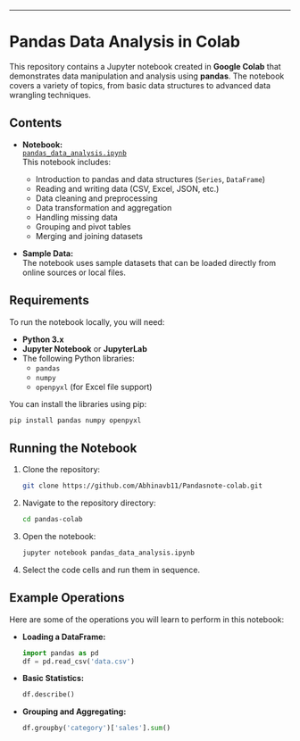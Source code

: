 

---

# Pandas Data Analysis in Colab

This repository contains a Jupyter notebook created in **Google Colab** that demonstrates data manipulation and analysis using **pandas**. The notebook covers a variety of topics, from basic data structures to advanced data wrangling techniques.

## Contents

- **Notebook:**  
  [`pandas_data_analysis.ipynb`](./pandas_data_analysis.ipynb)  
  This notebook includes:
  - Introduction to pandas and data structures (`Series`, `DataFrame`)
  - Reading and writing data (CSV, Excel, JSON, etc.)
  - Data cleaning and preprocessing
  - Data transformation and aggregation
  - Handling missing data
  - Grouping and pivot tables
  - Merging and joining datasets

- **Sample Data:**  
  The notebook uses sample datasets that can be loaded directly from online sources or local files.

## Requirements

To run the notebook locally, you will need:

- **Python 3.x**
- **Jupyter Notebook** or **JupyterLab**
- The following Python libraries:
  - `pandas`
  - `numpy`
  - `openpyxl` (for Excel file support)

You can install the libraries using pip:

```bash
pip install pandas numpy openpyxl
```

## Running the Notebook

1. Clone the repository:

    ```bash
    git clone https://github.com/Abhinavb11/Pandasnote-colab.git
    ```

2. Navigate to the repository directory:

    ```bash
    cd pandas-colab
    ```

3. Open the notebook:

    ```bash
    jupyter notebook pandas_data_analysis.ipynb
    ```

4. Select the code cells and run them in sequence.

## Example Operations

Here are some of the operations you will learn to perform in this notebook:

- **Loading a DataFrame:**

  ```python
  import pandas as pd
  df = pd.read_csv('data.csv')
  ```

- **Basic Statistics:**

  ```python
  df.describe()
  ```

- **Grouping and Aggregating:**

  ```python
  df.groupby('category')['sales'].sum()
  ```
